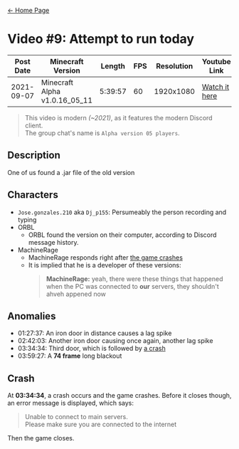 [← Home Page](../README.md)

# Video #9: Attempt to run today
| Post Date  | Minecraft Version             | Length  | FPS | Resolution | Youtube Link      | 
| ---------  | ----------------------------- | ------- | --- | ---------- | ----------------- | 
| 2021-09-07 | Minecraft Alpha v1.0.16_05_11 | 5:39:57 | 60  | 1920x1080  | [Watch it here](https://www.youtube.com/watch?v=wugD--ZRRno) | 

> This video is modern *(~2021)*, as it features the modern Discord client.  
> The group chat's name is `Alpha version 05 players`.

## Description
One of us found a .jar file of the old version

## Characters
* `Jose.gonzales.210` aka `Dj_p155`:
  Persumeably the person recording and typing
* ORBL
  * ORBL found the version on their computer, according to Discord message history.
* MachineRage
  * MachineRage responds right after [the game crashes](#crash)
  * It is implied that he is a developer of these versions:
    > **MachineRage:** yeah, there were these things that happened when the PC was connected to **our** servers, they shouldn't ahveh appened now

## Anomalies
* 01:27:37: An iron door in distance causes a lag spike
* 02:42:03: Another iron door causing once again, another lag spike
* 03:34:34: Third door, which is followed by [a crash](#crash)
* 03:59:27: A **74 frame** long blackout

## Crash
At **03:34:34**, a crash occurs and the game crashes.
Before it closes though, an error message is displayed, which says:
> Unable to connect to main servers.  
> Please make sure you are connected to the internet

Then the game closes.